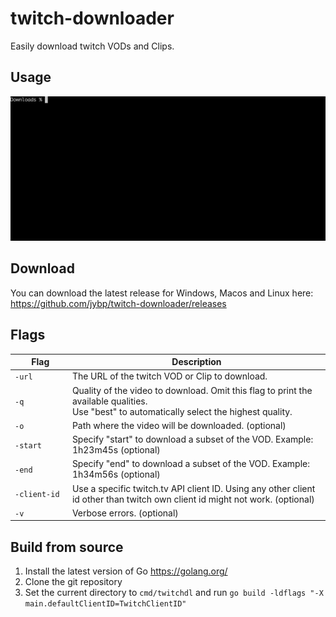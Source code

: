 # twitch-downloader

Easily download twitch VODs and Clips.

## Usage

![Uage](doc/usage.gif?raw=true)

## Download

You can download the latest release for Windows, Macos and Linux here:
https://github.com/jybp/twitch-downloader/releases

## Flags

|&nbsp;&nbsp;&nbsp;&nbsp;&nbsp;&nbsp;&nbsp;Flag&nbsp;&nbsp;&nbsp;&nbsp;&nbsp;&nbsp;| Description |
| --- | --- |
| `-url` | The URL of the twitch VOD or Clip to download. |
| `-q` | Quality of the video to download. Omit this flag to print the available qualities.<br>Use "best" to automatically select the highest quality. |
| `-o` | Path where the video will be downloaded. (optional)|
| `-start` | Specify "start" to download a subset of the VOD. Example: 1h23m45s (optional) |
| `-end` | Specify "end" to download a subset of the VOD. Example: 1h34m56s (optional) |
| `-client-id` | Use a specific twitch.tv API client ID. Using any other client id other than twitch own client id might not work. (optional) |
| `-v` | Verbose errors. (optional) |

## Build from source

1. Install the latest version of Go https://golang.org/
2. Clone the git repository
3. Set the current directory to `cmd/twitchdl` and run `go build -ldflags "-X main.defaultClientID=TwitchClientID"`
